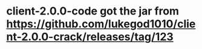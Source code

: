 # client-2.0.0-code got the jar from https://github.com/lukegod1010/client-2.0.0-crack/releases/tag/123
